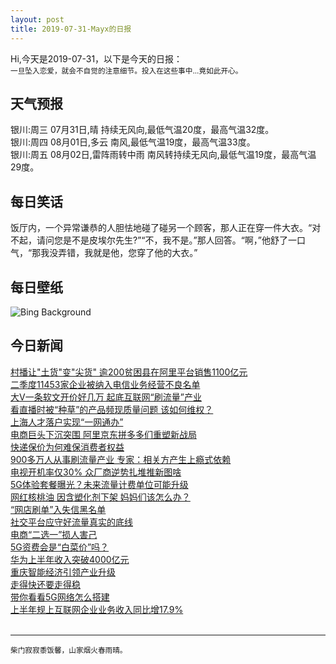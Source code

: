 ```yaml
---
layout: post
title: 2019-07-31-Mayx的日报
---
```


Hi,今天是2019-07-31，以下是今天的日报：<br><small>
一旦坠入恋爱，就会不自觉的注意细节。投入在这些事中...竟如此开心。</small><!--more-->
## 天气预报
银川:周三 07月31日,晴 持续无风向,最低气温20度，最高气温32度。<br>银川:周四 08月01日,多云 南风,最低气温19度，最高气温33度。<br>银川:周五 08月02日,雷阵雨转中雨 南风转持续无风向,最低气温19度，最高气温29度。
## 每日笑话
饭厅内，一个异常谦恭的人胆怯地碰了碰另一个顾客，那人正在穿一件大衣。“对不起，请问您是不是皮埃尔先生?”“不，我不是。”那人回答。“啊，”他舒了一口气，“那我没弄错，我就是他，您穿了他的大衣。”
## 每日壁纸
![Bing Background](https://cn.bing.com/th?id=OHR.TortoiseMigration_EN-US3385545831_1920x1080.jpg&rf=LaDigue_1920x1080.jpg&pid=hp "Giant tortoises on Alcedo Volcano in the Galápagos Islands (© Tui De Roy/Minden Pictures)")
## 今日新闻

[村播让"土货"变"尖货" 逾200贫困县在阿里平台销售1100亿元](http://it.people.com.cn/n1/2019/0730/c1009-31265336.html)   
[二季度11453家企业被纳入电信业务经营不良名单](http://it.people.com.cn/n1/2019/0731/c1009-31267021.html)   
[大V一条软文开价好几万 起底互联网“刷流量”产业](http://it.people.com.cn/n1/2019/0731/c1009-31266218.html)   
[看直播时被“种草”的产品频现质量问题 该如何维权？](http://it.people.com.cn/n1/2019/0731/c1009-31266206.html)   
[上海人才落户实现“一网通办”](http://it.people.com.cn/n1/2019/0731/c1009-31266264.html)   
[电商巨头下沉突围 阿里京东拼多多们重塑新战局](http://it.people.com.cn/n1/2019/0731/c1009-31266044.html)   
[快递保价为何难保消费者权益](http://it.people.com.cn/n1/2019/0731/c1009-31266139.html)   
[900多万人从事刷流量产业 专家：相关方产生上瘾式依赖](http://it.people.com.cn/n1/2019/0731/c1009-31266200.html)   
[电视开机率仅30% 众厂商逆势扎堆推新图啥](http://it.people.com.cn/n1/2019/0731/c1009-31266103.html)   
[5G体验套餐曝光？未来流量计费单位可能升级](http://it.people.com.cn/n1/2019/0731/c1009-31266161.html)   
[网红核桃油 因含塑化剂下架 妈妈们该怎么办？](http://it.people.com.cn/n1/2019/0731/c1009-31266174.html)   
[“网店刷单”入失信黑名单](http://it.people.com.cn/n1/2019/0731/c1009-31266001.html)   
[社交平台应守好流量真实的底线](http://it.people.com.cn/n1/2019/0731/c1009-31266002.html)   
[电商“二选一”损人害己](http://it.people.com.cn/n1/2019/0731/c1009-31265992.html)   
[5G资费会是“白菜价”吗？](http://it.people.com.cn/n1/2019/0731/c1009-31266004.html)   
[华为上半年收入突破4000亿元](http://it.people.com.cn/n1/2019/0731/c1009-31266022.html)   
[重庆智能经济引领产业升级](http://it.people.com.cn/n1/2019/0731/c1009-31265991.html)   
[走得快还要走得稳](http://it.people.com.cn/n1/2019/0731/c1009-31265990.html)   
[带你看看5G网络怎么搭建](http://it.people.com.cn/n1/2019/0731/c1009-31265989.html)   
[上半年规上互联网企业业务收入同比增17.9%](http://it.people.com.cn/n1/2019/0731/c1009-31265981.html)   
<br />

***

<small>柴门寂寂黍饭馨，山家烟火春雨晴。</small>
